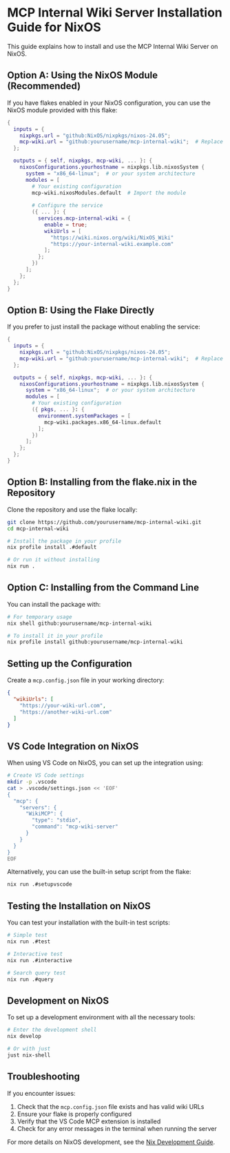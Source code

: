 # MCP Internal Wiki Server Installation Guide for NixOS

This guide explains how to install and use the MCP Internal Wiki Server on NixOS.

## Option A: Using the NixOS Module (Recommended)

If you have flakes enabled in your NixOS configuration, you can use the NixOS module provided with this flake:

```nix
{
  inputs = {
    nixpkgs.url = "github:NixOS/nixpkgs/nixos-24.05";
    mcp-wiki.url = "github:yourusername/mcp-internal-wiki";  # Replace with your repo URL
  };

  outputs = { self, nixpkgs, mcp-wiki, ... }: {
    nixosConfigurations.yourhostname = nixpkgs.lib.nixosSystem {
      system = "x86_64-linux";  # or your system architecture
      modules = [
        # Your existing configuration
        mcp-wiki.nixosModules.default  # Import the module
        
        # Configure the service
        ({ ... }: {
          services.mcp-internal-wiki = {
            enable = true;
            wikiUrls = [
              "https://wiki.nixos.org/wiki/NixOS_Wiki"
              "https://your-internal-wiki.example.com" 
            ];
          };
        })
      ];
    };
  };
}
```

## Option B: Using the Flake Directly

If you prefer to just install the package without enabling the service:

```nix
{
  inputs = {
    nixpkgs.url = "github:NixOS/nixpkgs/nixos-24.05";
    mcp-wiki.url = "github:yourusername/mcp-internal-wiki";  # Replace with your repo URL
  };

  outputs = { self, nixpkgs, mcp-wiki, ... }: {
    nixosConfigurations.yourhostname = nixpkgs.lib.nixosSystem {
      system = "x86_64-linux";  # or your system architecture
      modules = [
        # Your existing configuration
        ({ pkgs, ... }: {
          environment.systemPackages = [
            mcp-wiki.packages.x86_64-linux.default
          ];
        })
      ];
    };
  };
}
```

## Option B: Installing from the flake.nix in the Repository

Clone the repository and use the flake locally:

```bash
git clone https://github.com/yourusername/mcp-internal-wiki.git
cd mcp-internal-wiki

# Install the package in your profile
nix profile install .#default

# Or run it without installing
nix run .
```

## Option C: Installing from the Command Line

You can install the package with:

```bash
# For temporary usage
nix shell github:yourusername/mcp-internal-wiki

# To install it in your profile
nix profile install github:yourusername/mcp-internal-wiki
```

## Setting up the Configuration

Create a `mcp.config.json` file in your working directory:

```json
{
  "wikiUrls": [
    "https://your-wiki-url.com",
    "https://another-wiki-url.com"
  ]
}
```

## VS Code Integration on NixOS

When using VS Code on NixOS, you can set up the integration using:

```bash
# Create VS Code settings
mkdir -p .vscode
cat > .vscode/settings.json << 'EOF'
{
  "mcp": {
    "servers": {
      "WikiMCP": {
        "type": "stdio",
        "command": "mcp-wiki-server"
      }
    }
  }
}
EOF
```

Alternatively, you can use the built-in setup script from the flake:

```bash
nix run .#setupvscode
```

## Testing the Installation on NixOS

You can test your installation with the built-in test scripts:

```bash
# Simple test
nix run .#test

# Interactive test
nix run .#interactive

# Search query test
nix run .#query
```

## Development on NixOS

To set up a development environment with all the necessary tools:

```bash
# Enter the development shell
nix develop

# Or with just
just nix-shell
```

## Troubleshooting

If you encounter issues:

1. Check that the `mcp.config.json` file exists and has valid wiki URLs
2. Ensure your flake is properly configured
3. Verify that the VS Code MCP extension is installed
4. Check for any error messages in the terminal when running the server

For more details on NixOS development, see the [Nix Development Guide](NIX_DEVELOPMENT.md).
